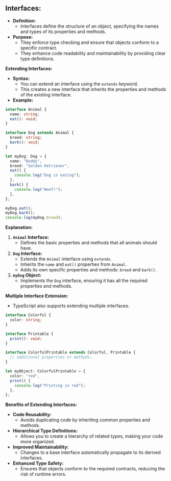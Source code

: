 
## **Interfaces:**

* **Definition:**
    * Interfaces define the structure of an object, specifying the names and types of its properties and methods.
* **Purpose:**
    * They enforce type checking and ensure that objects conform to a specific contract.
    * They enhance code readability and maintainability by providing clear type definitions.

**Extending Interfaces:**

* **Syntax:**
    * You can extend an interface using the `extends` keyword.
    * This creates a new interface that inherits the properties and methods of the existing interface.
* **Example:**

```typescript
interface Animal {
  name: string;
  eat(): void;
}

interface Dog extends Animal {
  breed: string;
  bark(): void;
}

let myDog: Dog = {
  name: "Buddy",
  breed: "Golden Retriever",
  eat() {
    console.log("Dog is eating");
  },
  bark() {
    console.log("Woof!");
  },
};

myDog.eat();
myDog.bark();
console.log(myDog.breed);
```

**Explanation:**

1.  **`Animal` Interface:**
    * Defines the basic properties and methods that all animals should have.
2.  **`Dog` Interface:**
    * Extends the `Animal` interface using `extends`.
    * Inherits the `name` and `eat()` properties from `Animal`.
    * Adds its own specific properties and methods: `breed` and `bark()`.
3.  **`myDog` Object:**
    * Implements the `Dog` interface, ensuring it has all the required properties and methods.

**Multiple Interface Extension:**

* TypeScript also supports extending multiple interfaces.

```typescript
interface Colorful {
  color: string;
}

interface Printable {
  print(): void;
}

interface ColorfulPrintable extends Colorful, Printable {
  // additional properties or methods.
}

let myObject: ColorfulPrintable = {
  color: "red",
  print() {
    console.log("Printing in red");
  },
};
```

**Benefits of Extending Interfaces:**

* **Code Reusability:**
    * Avoids duplicating code by inheriting common properties and methods.
* **Hierarchical Type Definitions:**
    * Allows you to create a hierarchy of related types, making your code more organized.
* **Improved Maintainability:**
    * Changes to a base interface automatically propagate to its derived interfaces.
* **Enhanced Type Safety:**
    * Ensures that objects conform to the required contracts, reducing the risk of runtime errors.
